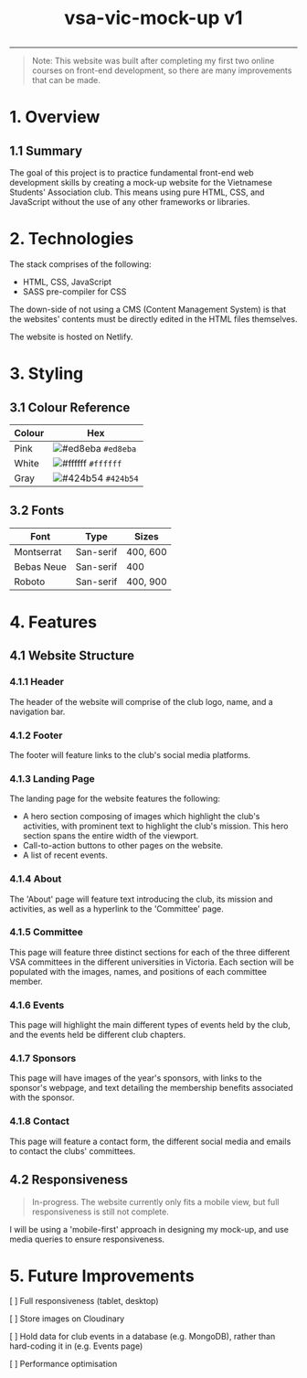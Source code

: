 <p style="text-align: center; font-weight: bold; font-size: 2rem">vsa-vic-mock-up v1</p>

---
>Note: This website was built after completing my first two online courses on front-end development, so there are many improvements that can be made.
# 1. Overview
## 1.1 Summary
The goal of this project is to practice fundamental front-end web development skills by creating a mock-up website for the Vietnamese Students' Association club. This means using pure HTML, CSS, and JavaScript without the use of any other frameworks or libraries.

# 2. Technologies
The stack comprises of the following:
* HTML, CSS, JavaScript
* SASS pre-compiler for CSS

The down-side of not using a CMS (Content Management System) is that the websites' contents must be directly edited in the HTML files themselves.

The website is hosted on Netlify.

# 3. Styling
## 3.1 Colour Reference
| Colour | Hex
| ------ | --------
| Pink   | ![#ed8eba](https://placehold.it/15/ed8eba/000000?text=+) `#ed8eba`
| White  | ![#ffffff](https://placehold.it/15/ffffff/000000?text=+) `#ffffff`
| Gray   | ![#424b54](https://placehold.it/15/424b54/000000?text=+) `#424b54`

## 3.2 Fonts
| Font | Type | Sizes
| ------ | ----- | --------
| Montserrat   | San-serif | 400, 600
| Bebas Neue  | San-serif |400
| Roboto   | San-serif | 400, 900

# 4. Features
## 4.1 Website Structure
### 4.1.1 Header
The header of the website will comprise of the club logo, name, and a navigation bar.

### 4.1.2 Footer
The footer will feature links to the club's social media platforms.

### 4.1.3 Landing Page
The landing page for the website features the following:
* A hero section composing of images which highlight the club's activities, with prominent text to highlight the club's mission. This hero section spans the entire width of the viewport.
* Call-to-action buttons to other pages on the website.
* A list of recent events.

### 4.1.4 About
The 'About' page will feature text introducing the club, its mission and activities, as well as a hyperlink to the 'Committee' page.

### 4.1.5 Committee
This page will feature three distinct sections for each of the three different VSA committees in the different universities in Victoria. Each section will be populated with the images, names, and positions of each committee member.

### 4.1.6 Events
This page will highlight the main different types of events held by the club, and the events held be different club chapters.

### 4.1.7 Sponsors
This page will have images of the year's sponsors, with links to the sponsor's webpage, and text detailing the membership benefits associated with the sponsor.

### 4.1.8 Contact
This page will feature a contact form, the different social media and emails to contact the clubs' committees.

## 4.2 Responsiveness
> In-progress. The website currently only fits a mobile view, but full responsiveness is still not complete.

I will be using a 'mobile-first' approach in designing my mock-up, and use media queries to ensure responsiveness.

# 5. Future Improvements
[ ] Full responsiveness (tablet, desktop)

[ ] Store images on Cloudinary

[ ] Hold data for club events in a database (e.g. MongoDB), rather than hard-coding it in (e.g. Events page)

[ ] Performance optimisation


